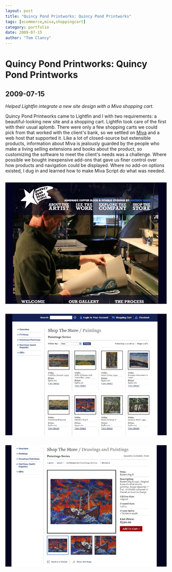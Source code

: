 ```yaml
---
layout: post
title: "Quincy Pond Printworks: Quincy Pond Printworks"
tags: [ecommerce,miva,shoppingcart]
category: portfolio
date: 2009-07-15
author: "Tom Clancy"
---
```


# Quincy Pond Printworks: Quincy Pond Printworks

## 2009-07-15

_Helped Lightfin integrate a new site design with a Miva shopping cart._

<p>Quincy Pond Printworks came to Lightfin and I with two requirements: a beautiful-looking new site and a shopping cart. Lightfin took care of the first with their usual aplomb. There were only a few shopping carts we could pick from that worked with the client's bank, so we settled on <a href="http://www.mivamerchant.com/">Miva</a> and a web host that supported it. Like a lot of closed-source but extensible products, information about Miva is jealously guarded by the people who make a living selling extensions and books about the product, so customizing the software to meet the client's needs was a challenge. Where possible we bought inexpensive add-ons that gave us finer control over how products and navigation could be displayed. Where no add-on options existed, I dug in and learned how to make Miva Script do what was needed.</p><img src="/assets/portfolio/croppercapture2.jpg" alt="Homepage " style="margin: 1em 0" />
<img src="/assets/portfolio/croppercapture1.jpg" alt="Store Landing Page Category landing page for a section of the store." style="margin: 1em 0" />
<img src="/assets/portfolio/croppercapture3.jpg" alt="Product Detail " style="margin: 1em 0" />

